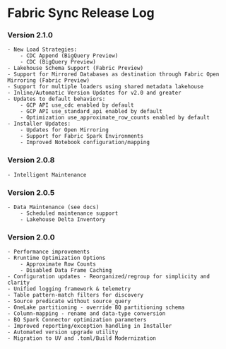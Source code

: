 # Fabric Sync Release Log

### Version 2.1.0
    - New Load Strategies:
        - CDC Append (BigQuery Preview)
        - CDC (BigQuery Preview)
    - Lakehouse Schema Support (Fabric Preview)
    - Support for Mirrored Databases as destination through Fabric Open Mirroring (Fabric Preview)
    - Support for multiple loaders using shared metadata lakehouse
    - Inline/Automatic Version Updates for v2.0 and greater
    - Updates to default behaviors:
        - GCP API use_cdc enabled by default
	    - GCP API use_standard_api enabled by default
	    - Optimization use_approximate_row_counts enabled by default
    - Installer Updates:
        - Updates for Open Mirroring
        - Support for Fabric Spark Environments
        - Improved Notebook configuration/mapping

### Version 2.0.8
    - Intelligent Maintenance

### Version 2.0.5
    - Data Maintenance (see docs)
        - Scheduled maintenance support
        - Lakehouse Delta Inventory

### Version 2.0.0
    - Performance improvements
    - Rruntime Optimization Options
        - Approximate Row Counts
        - Disabled Data Frame Caching
    - Configuration updates - Reorganized/regroup for simplicity and clarity
    - Unified logging framework & telemetry
    - Table pattern-match filters for discovery
    - Source predicate without source_query
    - OneLake partitioning - override BQ partitioning schema
    - Column-mapping - rename and data-type conversion
    - BQ Spark Connector optimization parameters
    - Improved reporting/exception handling in Installer
    - Automated version upgrade utility
    - Migration to UV and .toml/Build Modernization